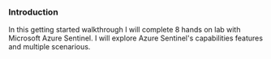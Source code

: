 ### Introduction
In this getting started walkthrough I will complete 8 hands on lab with Microsoft Azure Sentinel. I will explore Azure Sentinel's capabilities features and multiple scenarious.
